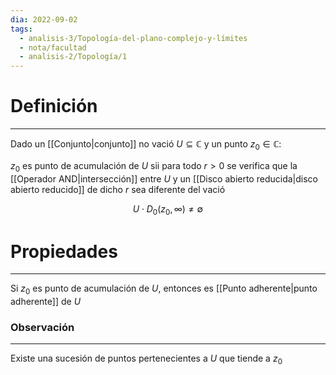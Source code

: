 ```yaml
---
dia: 2022-09-02
tags:
  - analisis-3/Topología-del-plano-complejo-y-límites
  - nota/facultad
  - analisis-2/Topología/1
---
```

# Definición
---
Dado un [[Conjunto|conjunto]] no vació $U \subseteq \mathbb{C}$ y un punto $z_0 \in \mathbb{C}$:

$z_0$ es punto de acumulación de $U$ sii para todo $r > 0$ se verifica que la [[Operador AND|intersección]] entre $U$ y un [[Disco abierto reducida|disco abierto reducido]] de dicho $r$ sea diferente del vació

$$U \cdot D_0(z_0, \infty) \neq \emptyset$$

# Propiedades
---
Si $z_0$ es punto de acumulación de $U$, entonces es [[Punto adherente|punto adherente]] de $U$


### Observación
---
Existe una sucesión de puntos pertenecientes a $U$ que tiende a $z_0$
